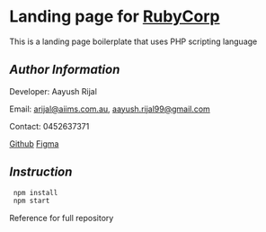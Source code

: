 # Landing page for [RubyCorp](www.rubycorpplumbing.com.au/)

This is a landing page boilerplate that uses PHP scripting language

## _Author Information_

Developer: Aayush Rijal

Email: arijal@aiims.com.au, aayush.rijal99@gmail.com

Contact: 0452637371

[Github](https://github.com/aayushrijal91/rubycorp)
[Figma](https://www.figma.com/file/wPI2g7ocWI0gr3bUokovS3/Untitled?node-id=12%3A132)

## _Instruction_

```bash
 npm install
 npm start
 ```

Reference for full repository

